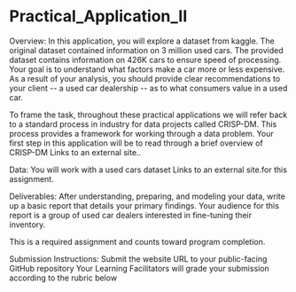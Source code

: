 # Practical_Application_II

Overview:
In this application, you will explore a dataset from kaggle. The original dataset contained information on 3 million used cars. The provided dataset contains information on 426K cars to ensure speed of processing. Your goal is to understand what factors make a car more or less expensive. As a result of your analysis, you should provide clear recommendations to your client -- a used car dealership -- as to what consumers value in a used car.

To frame the task, throughout these practical applications we will refer back to a standard process in industry for data projects called CRISP-DM. This process provides a framework for working through a data problem. Your first step in this application will be to read through a brief overview of CRISP-DM Links to an external site..

Data:
You will work with a used cars dataset Links to an external site.for this assignment.

Deliverables:
After understanding, preparing, and modeling your data, write up a basic report that details your primary findings. Your audience for this report is a group of used car dealers interested in fine-tuning their inventory.

This is a required assignment and counts toward program completion.

Submission Instructions:
Submit the website URL to your public-facing GitHub repository
Your Learning Facilitators will grade your submission according to the rubric below
